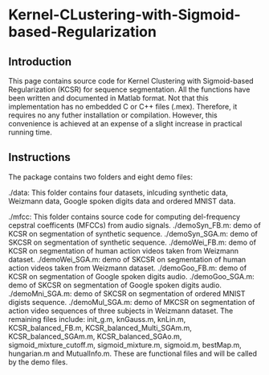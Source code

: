 # Kernel-CLustering-with-Sigmoid-based-Regularization

## Introduction

This page contains source code for Kernel Clustering with Sigmoid-based Regularization (KCSR) for sequence segmentation. All the functions have been written and documented in Matlab format. Not that this implementation has no embedded C or C++ files (.mex). Therefore, it requires no any futher installation or compilation. However, this convenience is achieved at an expense of a slight increase in practical running time.

## Instructions

The package contains two folders and eight demo files:

  ./data: This folder contains four datasets, inlcuding synthetic data, Weizmann data, Google spoken digits data and ordered MNIST data.
  
  ./mfcc: This folder contains source code for computing del-frequency cepstral coefficents (MFCCs) from audio signals.
  ./demoSyn_FB.m: demo of KCSR on segmentation of synthetic sequence.
  ./demoSyn_SGA.m: demo of SKCSR on segmentation of synthetic sequence.
  ./demoWei_FB.m:  demo of KCSR on segmentation of human action videos taken from Weizmann dataset.
  ./demoWei_SGA.m: demo of SKCSR on segmentation of human action videos taken from Weizmann dataset.
  ./demoGoo_FB.m:  demo of KCSR on segmentation of Google spoken digits audio.
  ./demoGoo_SGA.m: demo of SKCSR on segmentation of Google spoken digits audio.
  ./demoMni_SGA.m: demo of SKCSR on segmentation of ordered MNIST digists sequence.
  ./demoMul_SGA.m: demo of MKCSR on segmentation of action video sequences of three subjects in Weizmann dataset.
The remaining files include: init_g.m, knGauss.m, knLin.m, KCSR_balanced_FB.m, KCSR_balanced_Multi_SGAm.m, KCSR_balanced_SGAm.m, KCSR_balanced_SGAo.m, sigmoid_mixture_cutoff.m, sigmoid_mixture.m, sigmoid.m, bestMap.m, hungarian.m and MutualInfo.m. These are functional files and will be called by the demo files.      
